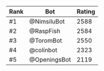 Rank|Bot|Rating
---|---|---
#1|@NimsiluBot|2588
#2|@RaspFish|2584
#3|@ToromBot|2550
#4|@colinbot|2323
#5|@OpeningsBot|2119
